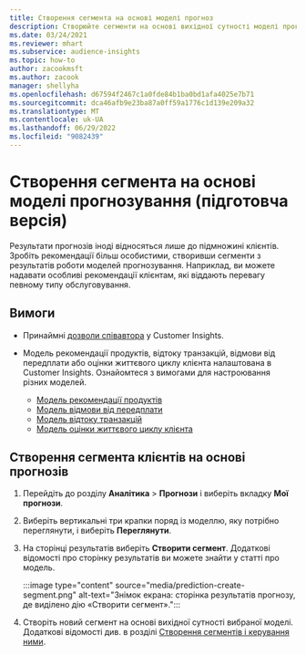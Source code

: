 ```yaml
---
title: Створення сегмента на основі моделі прогноз
description: Створюйте сегменти на основі вихідної сутності моделі прогнозування.
ms.date: 03/24/2021
ms.reviewer: mhart
ms.subservice: audience-insights
ms.topic: how-to
author: zacookmsft
ms.author: zacook
manager: shellyha
ms.openlocfilehash: d67594f2467c1a0fde84b1ba0bd1afa4025e7b71
ms.sourcegitcommit: dca46afb9e23ba87a0ff59a1776c1d139e209a32
ms.translationtype: MT
ms.contentlocale: uk-UA
ms.lasthandoff: 06/29/2022
ms.locfileid: "9082439"
---
```

# <a name="create-a-segment-based-on-a-prediction-model-preview"></a>Створення сегмента на основі моделі прогнозування (підготовча версія)

Результати прогнозів іноді відносяться лише до підмножині клієнтів. Зробіть рекомендації більш особистими, створивши сегменти з результатів роботи моделей прогнозування. Наприклад, ви можете надавати особливі рекомендації клієнтам, які віддають перевагу певному типу обслуговування. 

## <a name="prerequisites"></a>Вимоги

- Принаймні [дозволи співавтора](permissions.md) у Customer Insights.

- Модель рекомендації продуктів, відтоку транзакцій, відмови від передплати або оцінки життєвого циклу клієнта налаштована в Customer Insights. Ознайомтеся з вимогами для настроювання різних моделей.

  - [Модель рекомендації продуктів](predict-product-recommendation.md)
  - [Модель відмови від передплати](predict-subscription-churn.md)
  - [Модель відтоку транзакцій](predict-transactional-churn.md)
  - [Модель оцінки життєвого циклу клієнта](predict-customer-lifetime-value.md)

## <a name="create-a-customer-segment-based-on-predictions"></a>Створення сегмента клієнтів на основі прогнозів

1. Перейдіть до розділу **Аналітика** > **Прогнози** і виберіть вкладку **Мої прогнози**.

1. Виберіть вертикальні три крапки поряд із моделлю, яку потрібно переглянути, і виберіть **Переглянути**.

1. На сторінці результатів виберіть **Створити сегмент**. Додаткові відомості про сторінку результатів ви можете знайти у статті про модель.

   :::image type="content" source="media/prediction-create-segment.png" alt-text="Знімок екрана: сторінка результатів прогнозу, де виділено дію «Створити сегмент».":::

1. Створіть новий сегмент на основі вихідної сутності вибраної моделі. Додаткові відомості див. в розділі [Створення сегментів і керування ними](segments.md).